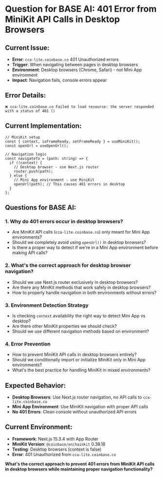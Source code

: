# Question for BASE AI: 401 Error from MiniKit API Calls in Desktop Browsers

## Current Issue:
- **Error**: `cca-lite.coinbase.co` 401 Unauthorized errors
- **Trigger**: When navigating between pages in desktop browsers
- **Environment**: Desktop browsers (Chrome, Safari) - not Mini App environment
- **Impact**: Navigation fails, console errors appear

## Error Details:
```
❌ cca-lite.coinbase.co Failed to load resource: the server responded with a status of 401 ()
```

## Current Implementation:
```tsx
// MiniKit setup
const { context, isFrameReady, setFrameReady } = useMiniKit();
const openUrl = useOpenUrl();

// Navigation logic
const navigateTo = (path: string) => {
  if (!context) {
    // Desktop browser - use Next.js router
    router.push(path);
  } else {
    // Mini App environment - use MiniKit
    openUrl(path); // This causes 401 errors in desktop
  }
};
```

## Questions for BASE AI:

### 1. **Why do 401 errors occur in desktop browsers?**
- Are MiniKit API calls (`cca-lite.coinbase.co`) only meant for Mini App environments?
- Should we completely avoid using `openUrl()` in desktop browsers?
- Is there a proper way to detect if we're in a Mini App environment before making API calls?

### 2. **What's the correct approach for desktop browser navigation?**
- Should we use Next.js router exclusively in desktop browsers?
- Are there any MiniKit methods that work safely in desktop browsers?
- How to properly handle navigation in both environments without errors?

### 3. **Environment Detection Strategy**
- Is checking `context` availability the right way to detect Mini App vs desktop?
- Are there other MiniKit properties we should check?
- Should we use different navigation methods based on environment?

### 4. **Error Prevention**
- How to prevent MiniKit API calls in desktop browsers entirely?
- Should we conditionally import or initialize MiniKit only in Mini App environments?
- What's the best practice for handling MiniKit in mixed environments?

## Expected Behavior:
- **Desktop Browsers**: Use Next.js router navigation, no API calls to `cca-lite.coinbase.co`
- **Mini App Environment**: Use MiniKit navigation with proper API calls
- **No 401 Errors**: Clean console without unauthorized API errors

## Current Environment:
- **Framework**: Next.js 15.3.4 with App Router
- **MiniKit Version**: `@coinbase/onchainkit` 0.38.18
- **Testing**: Desktop browsers (context is false)
- **Error**: 401 Unauthorized from `cca-lite.coinbase.co`

**What's the correct approach to prevent 401 errors from MiniKit API calls in desktop browsers while maintaining proper navigation functionality?** 